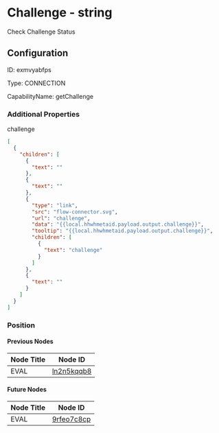 # Challenge - string 
Check Challenge Status
## Configuration
ID:  exmvyabfps

Type: CONNECTION 

CapabilityName: getChallenge






### Additional Properties
challenge
```json 
[
  {
    "children": [
      {
        "text": ""
      },
      {
        "text": ""
      },
      {
        "type": "link",
        "src": "flow-connector.svg",
        "url": "challenge",
        "data": "{{local.hhwhmetaid.payload.output.challenge}}",
        "tooltip": "{{local.hhwhmetaid.payload.output.challenge}}",
        "children": [
          {
            "text": "challenge"
          }
        ]
      },
      {
        "text": ""
      }
    ]
  }
]
```





### Position

#### Previous Nodes
| Node Title | Node ID |
| :------------- | ------------ |
| EVAL | [ln2n5kqqb8](./ln2n5kqqb8.md) | 
 
 #### Future Nodes
| Node Title | Node ID |
| :------------- | ------------ |
| EVAL |[9rfeo7c8cp](./9rfeo7c8cp.md) | 
